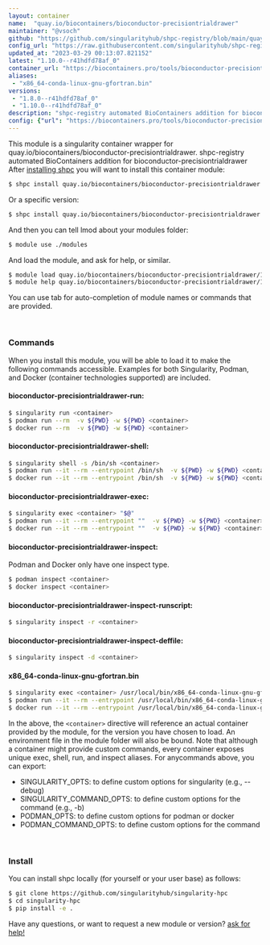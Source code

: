 ```yaml
---
layout: container
name:  "quay.io/biocontainers/bioconductor-precisiontrialdrawer"
maintainer: "@vsoch"
github: "https://github.com/singularityhub/shpc-registry/blob/main/quay.io/biocontainers/bioconductor-precisiontrialdrawer/container.yaml"
config_url: "https://raw.githubusercontent.com/singularityhub/shpc-registry/main/quay.io/biocontainers/bioconductor-precisiontrialdrawer/container.yaml"
updated_at: "2023-03-29 00:13:07.821152"
latest: "1.10.0--r41hdfd78af_0"
container_url: "https://biocontainers.pro/tools/bioconductor-precisiontrialdrawer"
aliases:
 - "x86_64-conda-linux-gnu-gfortran.bin"
versions:
 - "1.8.0--r41hdfd78af_0"
 - "1.10.0--r41hdfd78af_0"
description: "shpc-registry automated BioContainers addition for bioconductor-precisiontrialdrawer"
config: {"url": "https://biocontainers.pro/tools/bioconductor-precisiontrialdrawer", "maintainer": "@vsoch", "description": "shpc-registry automated BioContainers addition for bioconductor-precisiontrialdrawer", "latest": {"1.10.0--r41hdfd78af_0": "sha256:a4787e0a1be8ebd944ffb23fb0f21f55378348a4331bedfea14f83d8e0444ebc"}, "tags": {"1.8.0--r41hdfd78af_0": "sha256:71d834f75af92098f563e03a791b214a7cad3f4311cc8e258bafcfa5f48961b6", "1.10.0--r41hdfd78af_0": "sha256:a4787e0a1be8ebd944ffb23fb0f21f55378348a4331bedfea14f83d8e0444ebc"}, "docker": "quay.io/biocontainers/bioconductor-precisiontrialdrawer", "aliases": {"x86_64-conda-linux-gnu-gfortran.bin": "/usr/local/bin/x86_64-conda-linux-gnu-gfortran.bin"}}
---
```


This module is a singularity container wrapper for quay.io/biocontainers/bioconductor-precisiontrialdrawer.
shpc-registry automated BioContainers addition for bioconductor-precisiontrialdrawer
After [installing shpc](#install) you will want to install this container module:


```bash
$ shpc install quay.io/biocontainers/bioconductor-precisiontrialdrawer
```

Or a specific version:

```bash
$ shpc install quay.io/biocontainers/bioconductor-precisiontrialdrawer:1.10.0--r41hdfd78af_0
```

And then you can tell lmod about your modules folder:

```bash
$ module use ./modules
```

And load the module, and ask for help, or similar.

```bash
$ module load quay.io/biocontainers/bioconductor-precisiontrialdrawer/1.10.0--r41hdfd78af_0
$ module help quay.io/biocontainers/bioconductor-precisiontrialdrawer/1.10.0--r41hdfd78af_0
```

You can use tab for auto-completion of module names or commands that are provided.

<br>

### Commands

When you install this module, you will be able to load it to make the following commands accessible.
Examples for both Singularity, Podman, and Docker (container technologies supported) are included.

#### bioconductor-precisiontrialdrawer-run:

```bash
$ singularity run <container>
$ podman run --rm  -v ${PWD} -w ${PWD} <container>
$ docker run --rm  -v ${PWD} -w ${PWD} <container>
```

#### bioconductor-precisiontrialdrawer-shell:

```bash
$ singularity shell -s /bin/sh <container>
$ podman run --it --rm --entrypoint /bin/sh  -v ${PWD} -w ${PWD} <container>
$ docker run --it --rm --entrypoint /bin/sh  -v ${PWD} -w ${PWD} <container>
```

#### bioconductor-precisiontrialdrawer-exec:

```bash
$ singularity exec <container> "$@"
$ podman run --it --rm --entrypoint ""  -v ${PWD} -w ${PWD} <container> "$@"
$ docker run --it --rm --entrypoint ""  -v ${PWD} -w ${PWD} <container> "$@"
```

#### bioconductor-precisiontrialdrawer-inspect:

Podman and Docker only have one inspect type.

```bash
$ podman inspect <container>
$ docker inspect <container>
```

#### bioconductor-precisiontrialdrawer-inspect-runscript:

```bash
$ singularity inspect -r <container>
```

#### bioconductor-precisiontrialdrawer-inspect-deffile:

```bash
$ singularity inspect -d <container>
```


#### x86_64-conda-linux-gnu-gfortran.bin

```bash
$ singularity exec <container> /usr/local/bin/x86_64-conda-linux-gnu-gfortran.bin
$ podman run --it --rm --entrypoint /usr/local/bin/x86_64-conda-linux-gnu-gfortran.bin   -v ${PWD} -w ${PWD} <container> -c " $@"
$ docker run --it --rm --entrypoint /usr/local/bin/x86_64-conda-linux-gnu-gfortran.bin   -v ${PWD} -w ${PWD} <container> -c " $@"
```



In the above, the `<container>` directive will reference an actual container provided
by the module, for the version you have chosen to load. An environment file in the
module folder will also be bound. Note that although a container
might provide custom commands, every container exposes unique exec, shell, run, and
inspect aliases. For anycommands above, you can export:

 - SINGULARITY_OPTS: to define custom options for singularity (e.g., --debug)
 - SINGULARITY_COMMAND_OPTS: to define custom options for the command (e.g., -b)
 - PODMAN_OPTS: to define custom options for podman or docker
 - PODMAN_COMMAND_OPTS: to define custom options for the command

<br>

### Install

You can install shpc locally (for yourself or your user base) as follows:

```bash
$ git clone https://github.com/singularityhub/singularity-hpc
$ cd singularity-hpc
$ pip install -e .
```

Have any questions, or want to request a new module or version? [ask for help!](https://github.com/singularityhub/singularity-hpc/issues)